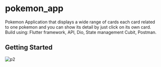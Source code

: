 # pokemon_app

Pokemon Application that displays a wide range of cards each card related to one pokemon and you can show its detail by just click on its own card.
Build using: Flutter framework, API, Dio, State management Cubit, Postman.

## Getting Started

![p2](https://github.com/Mohamed-Ahmed14/git_flutter_pokemon_app/assets/152717421/31097353-f78f-4352-a900-0a8251a2fe6a)

